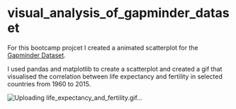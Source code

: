 # visual_analysis_of_gapminder_dataset

For this bootcamp projcet I created a animated scatterplot for the [Gapminder Dataset](https://www.gapminder.org/data/). 

I used pandas and matplotlib to create a scatterplot and created a gif that visualised the correlation between life expectancy and fertility in selected countries from 1960 to 2015.

![Uploading life_expectancy_and_fertility.gif…]()


